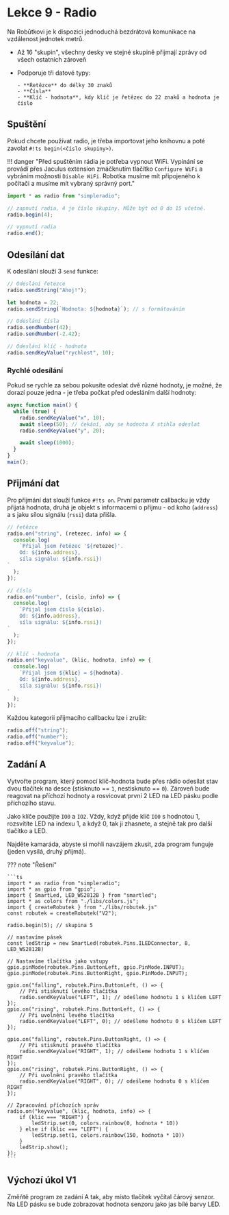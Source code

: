 # Lekce 9 - Radio

Na Robůtkovi je k dispozici jednoduchá bezdrátová komunikace na vzdálenost jednotek metrů.

- Až 16 "skupin", všechny desky ve stejné skupině přijmají zprávy od všech ostatních zároveň
- Podporuje tři datové typy:

      - **Řetězce** do délky 30 znaků
      - **Čísla**
      - **Klíč - hodnota**, kdy klíč je řetězec do 22 znaků a hodnota je číslo

## Spuštění

Pokud chcete používat radio, je třeba importovat jeho knihovnu a poté zavolat `#!ts begin(<číslo skupiny>)`.

!!! danger "Před spuštěním rádia je potřeba vypnout WiFi. Vypínání se provádí přes Jaculus extension zmáčknutím tlačítko `Configure WiFi` a vybráním možnosti `Disable WiFi`. Robotka musíme mít připojeného k počítači a musíme mít vybraný správný port."


```ts
import * as radio from "simpleradio";

// zapnutí radia, 4 je číslo skupiny. Může být od 0 do 15 včetně.
radio.begin(4);

// vypnutí radia
radio.end();
```

## Odesílání dat

K odesílání slouží 3 `send` funkce:

```ts
// Odeslání řetezce
radio.sendString("Ahoj!");

let hodnota = 22;
radio.sendString(`Hodnota: ${hodnota}`); // s formátováním
```

```ts
// Odeslání čísla
radio.sendNumber(42);
radio.sendNumber(-2.42);
```

```ts
// Odeslání klíč - hodnota
radio.sendKeyValue("rychlost", 10);
```

### Rychlé odesílání

Pokud se rychle za sebou pokusíte odeslat dvě různé hodnoty, je možné, že dorazí pouze jedna - je třeba počkat před odesláním další hodnoty:

```ts
async function main() {
  while (true) {
    radio.sendKeyValue("x", 10);
    await sleep(50); // čekání, aby se hodnota X stihla odeslat
    radio.sendKeyValue("y", 20);

    await sleep(1000);
  }
}
main();
```

## Přijmání dat

Pro přijmání dat slouží funkce `#!ts on`. První parametr callbacku je vždy přijatá hodnota, druhá je objekt s informacemi o přijmu - od koho (`address`) a s jaku sílou signálu (`rssi`) data přišla.

```ts
// řetězce
radio.on("string", (retezec, info) => {
  console.log(
    `Přijal jsem řetězec '${retezec}'.
    Od: ${info.address},
    síla signálu: ${info.rssi})
`
  );
});
```

```ts
// číslo
radio.on("number", (cislo, info) => {
  console.log(
    `Přijal jsem číslo ${cislo}.
    Od: ${info.address},
    síla signálu: ${info.rssi})
`
  );
});
```

```ts
// klíč - hodnota
radio.on("keyvalue", (klic, hodnota, info) => {
  console.log(
    `Přijal jsem ${klic} = ${hodnota}.
    Od: ${info.address},
    síla signálu: ${info.rssi})
`
  );
});
```

Každou kategorii přijmacího callbacku lze i zrušit:

```ts
radio.off("string");
radio.off("number");
radio.off("keyvalue");
```

## Zadání A

Vytvořte program, který pomocí klíč-hodnota bude přes rádio odesílat stav dvou tlačítek na desce
(stisknuto == `1`, nestisknuto == `0`).
Zároveň bude reagovat na příchozí hodnoty a rosvicovat první 2 LED na LED pásku podle příchozího stavu.

Jako klíče použijte `IO0` a `IO2`. Vždy, když přijde klíč `IO0` s hodnotou 1, rozsvítíte LED na indexu 1, a když 0, tak ji zhasnete,
a stejně tak pro další tlačítko a LED.

Najděte kamaráda, abyste si mohli navzájem zkusit, zda program funguje (jeden vysílá, druhý přijmá).

??? note "Řešení"

    ```ts
    import * as radio from "simpleradio";
    import * as gpio from "gpio";
    import { SmartLed, LED_WS2812B } from "smartled";
    import * as colors from "./libs/colors.js";
    import { createRobutek } from "./libs/robutek.js"
    const robutek = createRobutek("V2");

    radio.begin(5); // skupina 5

    // nastavíme pásek
    const ledStrip = new SmartLed(robutek.Pins.ILEDConnector, 8, LED_WS2812B)

    // Nastavíme tlačítka jako vstupy
    gpio.pinMode(robutek.Pins.ButtonLeft, gpio.PinMode.INPUT);
    gpio.pinMode(robutek.Pins.ButtonRight, gpio.PinMode.INPUT);

    gpio.on("falling", robutek.Pins.ButtonLeft, () => {
        // Při stisknutí levého tlačítka
        radio.sendKeyValue("LEFT", 1); // odešleme hodnotu 1 s klíčem LEFT
    });
    gpio.on("rising", robutek.Pins.ButtonLeft, () => {
        // Při uvolnění levého tlačítka
        radio.sendKeyValue("LEFT", 0); // odešleme hodnotu 0 s klíčem LEFT
    });

    gpio.on("falling", robutek.Pins.ButtonRight, () => {
        // Při stisknutí pravého tlačítka
        radio.sendKeyValue("RIGHT", 1); // odešleme hodnotu 1 s klíčem RIGHT
    });
    gpio.on("rising", robutek.Pins.ButtonRight, () => {
        // Při uvolnění pravého tlačítka
        radio.sendKeyValue("RIGHT", 0); // odešleme hodnotu 0 s klíčem RIGHT
    });

    // Zpracování příchozích správ
    radio.on("keyvalue", (klic, hodnota, info) => {
        if (klic === "RIGHT") {
            ledStrip.set(0, colors.rainbow(0, hodnota * 10))
        } else if (klic === "LEFT") {
            ledStrip.set(1, colors.rainbow(150, hodnota * 10))
        }
        ledStrip.show();
    });
    ```

## Výchozí úkol V1

Změňtě program ze zadání A tak, aby místo tlačítek vyčítal čárový senzor. Na LED pásku se bude zobrazovat hodnota senzoru jako jas bílé barvy LED.
